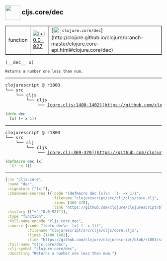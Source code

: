 ## <img width="48px" valign="middle" src="http://i.imgur.com/Hi20huC.png"> cljs.core/dec

 <table border="1">
<tr>
<td>function</td>
<td><a href="https://github.com/cljsinfo/api-refs/tree/0.0-927"><img valign="middle" alt="[+] 0.0-927" src="https://img.shields.io/badge/+-0.0--927-lightgrey.svg"></a> </td>
<td>
[<img height="24px" valign="middle" src="http://i.imgur.com/1GjPKvB.png"> <samp>clojure.core/dec</samp>](http://clojure.github.io/clojure/branch-master/clojure.core-api.html#clojure.core/dec)
</td>
</tr>
</table>

 <samp>
(__dec__ x)<br>
</samp>

```
Returns a number one less than num.
```

---

 <pre>
clojurescript @ r1803
└── src
    └── cljs
        └── cljs
            └── <ins>[core.cljs:1400-1402](https://github.com/clojure/clojurescript/blob/r1803/src/cljs/cljs/core.cljs#L1400-L1402)</ins>
</pre>

```clj
(defn dec
  [x] (- x 1))
```


---

 <pre>
clojurescript @ r1803
└── src
    └── clj
        └── cljs
            └── <ins>[core.clj:369-370](https://github.com/clojure/clojurescript/blob/r1803/src/clj/cljs/core.clj#L369-L370)</ins>
</pre>

```clj
(defmacro dec [x]
  `(- ~x 1))
```

---

```clj
{:ns "cljs.core",
 :name "dec",
 :signature ["[x]"],
 :shadowed-sources ({:code "(defmacro dec [x]\n  `(- ~x 1))",
                     :filename "clojurescript/src/clj/cljs/core.clj",
                     :lines [369 370],
                     :link "https://github.com/clojure/clojurescript/blob/r1803/src/clj/cljs/core.clj#L369-L370"}),
 :history [["+" "0.0-927"]],
 :type "function",
 :full-name-encode "cljs.core_dec",
 :source {:code "(defn dec\n  [x] (- x 1))",
          :filename "clojurescript/src/cljs/cljs/core.cljs",
          :lines [1400 1402],
          :link "https://github.com/clojure/clojurescript/blob/r1803/src/cljs/cljs/core.cljs#L1400-L1402"},
 :full-name "cljs.core/dec",
 :clj-symbol "clojure.core/dec",
 :docstring "Returns a number one less than num."}

```
